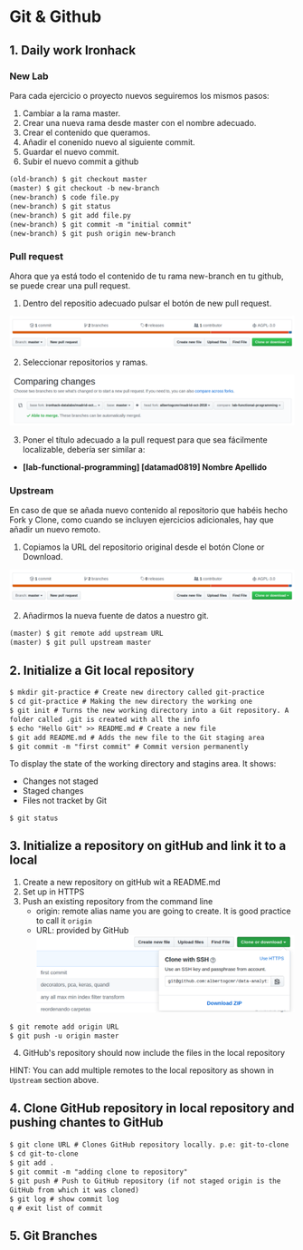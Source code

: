 # Git & Github

## 1. Daily work Ironhack

### New Lab

Para cada ejercicio o proyecto nuevos seguiremos los mismos pasos: 

1. Cambiar a la rama master. 
2. Crear una nueva rama desde master con el nombre adecuado. 
3. Crear el contenido que queramos. 
4. Añadir el conenido nuevo al siguiente commit. 
5. Guardar el nuevo commit. 
6. Subir el nuevo commit a github

```shell
(old-branch) $ git checkout master
(master) $ git checkout -b new-branch
(new-branch) $ code file.py
(new-branch) $ git status
(new-branch) $ git add file.py
(new-branch) $ git commit -m "initial commit"
(new-branch) $ git push origin new-branch
```

### Pull request

Ahora que ya está todo el contenido de tu rama new-branch en tu github, se puede crear una pull request. 

1. Dentro del repositio adecuado pulsar el botón de new pull request. 

![](./images/new-pull-request.png)

2. Seleccionar repositorios y ramas. 

![](./images/comparing.png)

3. Poner el título adecuado a la pull request para que sea fácilmente localizable, debería ser similar a: 

* **[lab-functional-programming] [datamad0819] Nombre Apellido**

### Upstream

En caso de que se añada nuevo contenido al repositorio que habéis hecho Fork y Clone, como cuando se incluyen ejercicios adicionales, hay que añadir un nuevo remoto. 

1. Copiamos la URL del repositorio original desde el botón Clone or Download. 

![](./images/new-pull-request.png)

2. Añadirmos la nueva fuente de datos a nuestro git. 

```shell
(master) $ git remote add upstream URL
(master) $ git pull upstream master
```

## 2. Initialize a Git local repository


```shell
$ mkdir git-practice # Create new directory called git-practice
$ cd git-practice # Making the new directory the working one
$ git init # Turns the new working directory into a Git repository. A folder called .git is created with all the info
$ echo "Hello Git" >> README.md # Create a new file
$ git add README.md # Adds the new file to the Git staging area
$ git commit -m "first commit" # Commit version permanently
```

To display the state of the working directory and stagins area. It shows: 
* Changes not staged
* Staged changes
* Files not tracket by Git

```
$ git status
```

## 3. Initialize a repository on gitHub and link it to a local

1. Create a new repository on gitHub wit a README.md
2. Set up in HTTPS
3. Push an existing repository from the command line
    * origin: remote alias name you are going to create. It is good practice to call it `origin`
    * URL: provided by GitHub
![](./images/url-github.png)
```shell
$ git remote add origin URL
$ git push -u origin master
```
4. GitHub's repository should now include the files in the local repository

HINT: You can add multiple remotes to the local repository as shown in `Upstream` section above. 

## 4. Clone GitHub repository in local repository and pushing chantes to GitHub

```shell
$ git clone URL # Clones GitHub repository locally. p.e: git-to-clone
$ cd git-to-clone
$ git add .
$ git commit -m "adding clone to repository"
$ git push # Push to GitHub repository (if not staged origin is the GitHub from which it was cloned)
$ git log # show commit log
q # exit list of commit
```

## 5. Git Branches

